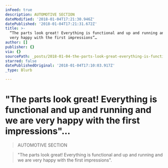 ```yaml
---
inFeed: true
description: AUTOMOTIVE SECTION
dateModified: '2018-01-04T17:21:30.946Z'
datePublished: '2018-01-04T17:21:31.672Z'
title: >-
  “The parts look great! Everything is functional and up and running and we are
  very happy with the first impressions”…
author: []
publisher: {}
via: {}
sourcePath: _posts/2018-01-04-the-parts-look-great-everything-is-functional-and-up-and.md
starred: false
datePublishedOriginal: '2018-01-04T17:10:03.917Z'
_type: Blurb

---
```

# "The parts look great! Everything is functional and up and running and we are very happy with the first impressions"...

> AUTOMOTIVE SECTION

> "The parts look great! Everything is functional and up and running and we are very happy with the first impressions".